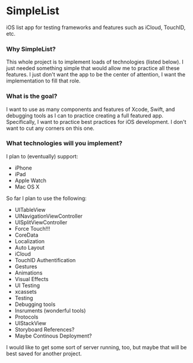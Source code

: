 # SimpleList
iOS list app for testing frameworks and features such as iCloud, TouchID, etc.

### Why SimpleList?
This whole project is to implement loads of technologies (listed below). I just needed something simple that would allow me to practice all these features. I just don't want the app to be the center of attention, I want the implementation to fill that role.

### What is the goal?
I want to use as many components and features of Xcode, Swift, and debugging tools as I can to practice creating a full featured app. Specifically, I want to practice best practices for iOS development. I don't want to cut any corners on this one.

### What technologies will you implement?
I plan to (eventually) support:

* iPhone
* iPad
* Apple Watch
* Mac OS X

So far I plan to use the following:

* UITableView
* UINavigationViewController
* UISplitViewController
* Force Touch!!!
* CoreData
* Localization
* Auto Layout
* iCloud
* TouchID Authentification
* Gestures
* Animations
* Visual Effects
* UI Testing
* xcassets
* Testing
* Debugging tools
* Insruments (wonderful tools)
* Protocols
* UIStackView
* Storyboard References?
* Maybe Continous Deployment?

I would like to get some sort of server running, too, but maybe that will be best saved for another project.
